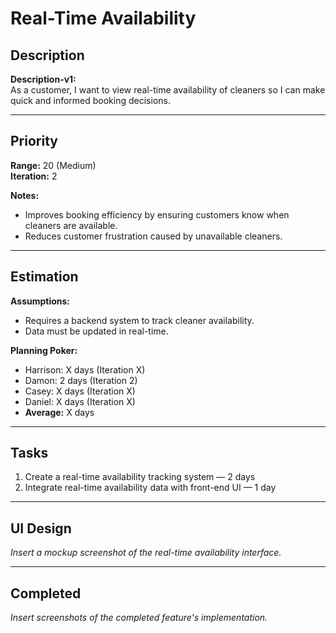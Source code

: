# Real-Time Availability

## Description
**Description-v1:**  
As a customer, I want to view real-time availability of cleaners so I can make quick and informed booking decisions.

---

## Priority
**Range:** 20 (Medium)  
**Iteration:** 2  

**Notes:**  
- Improves booking efficiency by ensuring customers know when cleaners are available.  
- Reduces customer frustration caused by unavailable cleaners.  

---

## Estimation
**Assumptions:**  
- Requires a backend system to track cleaner availability.  
- Data must be updated in real-time.  

**Planning Poker:**  
- Harrison: X days (Iteration X)  
- Damon: 2 days (Iteration 2)  
- Casey: X days (Iteration X)  
- Daniel: X days (Iteration X)  
- **Average:** X days  

---

## Tasks
1. Create a real-time availability tracking system — 2 days  
2. Integrate real-time availability data with front-end UI — 1 day  

---

## UI Design
*Insert a mockup screenshot of the real-time availability interface.*

---

## Completed
*Insert screenshots of the completed feature's implementation.*
